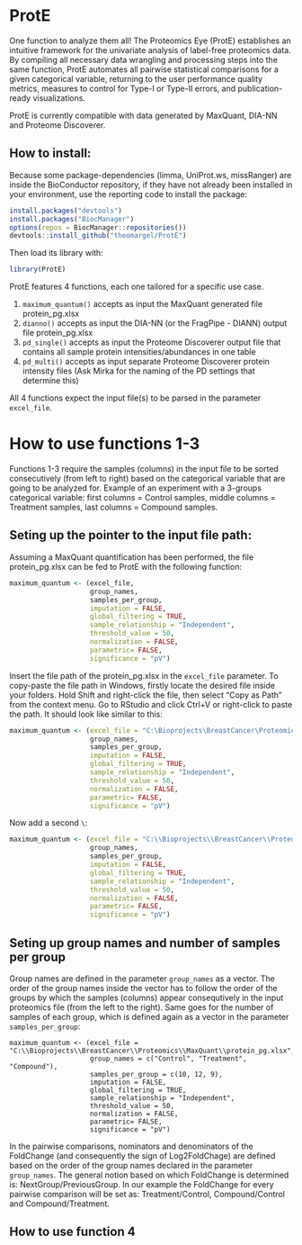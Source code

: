 
<!-- README.md is generated from README.Rmd. Please edit that file -->

# ProtE

One function to analyze them all! The Proteomics Eye (ProtE) establishes
an intuitive framework for the univariate analysis of label-free
proteomics data. By compiling all necessary data wrangling and
processing steps into the same function, ProtE automates all pairwise
statistical comparisons for a given categorical variable, returning to
the user performance quality metrics, measures to control for Type-I or
Type-II errors, and publication-ready visualizations.

ProtE is currently compatible with data generated by MaxQuant, DIA-NN
and Proteome Discoverer.

## How to install:

Because some package-dependencies (limma, UniProt.ws, missRanger) are
inside the BioConductor repository, if they have not already been
installed in your environment, use the reporting code to install the
package:

``` r
install.packages("devtools")
install.packages("BiocManager")
options(repos = BiocManager::repositories())
devtools::install_github("theomargel/ProtE")
```

Then load its library with:

``` r
library(ProtE)
```

ProtE features 4 functions, each one tailored for a specific use case.

1.  `maximum_quantum()` accepts as input the MaxQuant generated file
    protein_pg.xlsx
2.  `dianno()` accepts as input the DIA-NN (or the FragPipe - DIANN)
    output file protein_pg.xlsx
3.  `pd_single()` accepts as input the Proteome Discoverer output file
    that contains all sample protein intensities/abundances in one table
4.  `pd_multi()` accepts as input separate Proteome Discoverer protein
    intensity files (Ask Mirka for the naming of the PD settings that
    determine this)

All 4 functions expect the input file(s) to be parsed in the parameter
`excel_file`.

# How to use functions 1-3

Functions 1-3 require the samples (columns) in the input file to be
sorted consecutively (from left to right) based on the categorical
variable that are going to be analyzed for. Example of an experiment
with a 3-groups categorical variable: first columns = Control samples,
middle columns = Treatment samples, last columns = Compound samples.

## Seting up the pointer to the input file path:

Assuming a MaxQuant quantification has been performed, the file
protein_pg.xlsx can be fed to ProtE with the following function:

``` r
maximum_quantum <- (excel_file,
                    group_names,
                    samples_per_group,
                    imputation = FALSE,
                    global_filtering = TRUE,
                    sample_relationship = "Independent",
                    threshold_value = 50,
                    normalization = FALSE,
                    parametric= FALSE,
                    significance = "pV")
```

Insert the file path of the protein_pg.xlsx in the `excel_file`
parameter. To copy-paste the file path in Windows, firstly locate the
desired file inside your folders. Hold Shift and right-click the file,
then select “Copy as Path” from the context menu. Go to RStudio and
click Ctrl+V or right-click to paste the path. It should look like
similar to this:

``` r
maximum_quantum <- (excel_file = "C:\Bioprojects\BreastCancer\Proteomics\MaxQuant\protein_pg.xlsx",
                    group_names,
                    samples_per_group,
                    imputation = FALSE,
                    global_filtering = TRUE,
                    sample_relationship = "Independent",
                    threshold_value = 50,
                    normalization = FALSE,
                    parametric= FALSE,
                    significance = "pV")
```

Now add a second `\`:

``` r
maximum_quantum <- (excel_file = "C:\\Bioprojects\\BreastCancer\\Proteomics\\MaxQuant\\protein_pg.xlsx",
                    group_names,
                    samples_per_group,
                    imputation = FALSE,
                    global_filtering = TRUE,
                    sample_relationship = "Independent",
                    threshold_value = 50,
                    normalization = FALSE,
                    parametric= FALSE,
                    significance = "pV")
```

## Seting up group names and number of samples per group

Group names are defined in the parameter `group_names` as a vector. The
order of the group names inside the vector has to follow the order of
the groups by which the samples (columns) appear consequtively in the
input proteomics file (from the left to the right). Same goes for the
number of samples of each group, which is defined again as a vector in
the parameter `samples_per_group`:

    maximum_quantum <- (excel_file = "C:\\Bioprojects\\BreastCancer\\Proteomics\\MaxQuant\\protein_pg.xlsx",
                        group_names = c("Control", "Treatment", "Compound"),
                        samples_per_group = c(10, 12, 9),
                        imputation = FALSE,
                        global_filtering = TRUE,
                        sample_relationship = "Independent",
                        threshold_value = 50,
                        normalization = FALSE,
                        parametric= FALSE,
                        significance = "pV")

In the pairwise comparisons, nominators and denominators of the
FoldChange (and consequently the sign of Log2FoldChage) are defined
based on the order of the group names declared in the parameter
`group_names`. The general notion based on which FoldChange is
determined is: NextGroup/PreviousGroup. In our example the FoldChange
for every pairwise comparison will be set as: Treatment/Control,
Compound/Control and Compound/Treatment.

## How to use function 4

